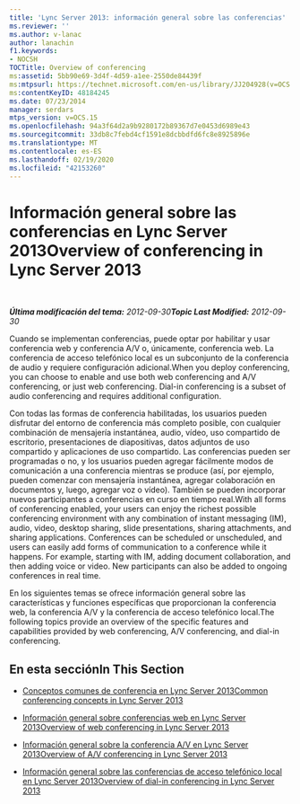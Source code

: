 ```yaml
---
title: 'Lync Server 2013: información general sobre las conferencias'
ms.reviewer: ''
ms.author: v-lanac
author: lanachin
f1.keywords:
- NOCSH
TOCTitle: Overview of conferencing
ms:assetid: 5bb90e69-3d4f-4d59-a1ee-2550de84439f
ms:mtpsurl: https://technet.microsoft.com/en-us/library/JJ204928(v=OCS.15)
ms:contentKeyID: 48184245
ms.date: 07/23/2014
manager: serdars
mtps_version: v=OCS.15
ms.openlocfilehash: 94a3f64d2a9b9280172b89367d7e0453d6989e43
ms.sourcegitcommit: 33db8c7febd4cf1591e8dcbbdfd6fc8e8925896e
ms.translationtype: MT
ms.contentlocale: es-ES
ms.lasthandoff: 02/19/2020
ms.locfileid: "42153260"
---
```

<div data-xmlns="http://www.w3.org/1999/xhtml">

<div class="topic" data-xmlns="http://www.w3.org/1999/xhtml" data-msxsl="urn:schemas-microsoft-com:xslt" data-cs="http://msdn.microsoft.com/">

<div data-asp="https://msdn2.microsoft.com/asp">

# <a name="overview-of-conferencing-in-lync-server-2013"></a><span data-ttu-id="46bfb-102">Información general sobre las conferencias en Lync Server 2013</span><span class="sxs-lookup"><span data-stu-id="46bfb-102">Overview of conferencing in Lync Server 2013</span></span>

</div>

<div id="mainSection">

<div id="mainBody">

<span> </span>

<span data-ttu-id="46bfb-103">_**Última modificación del tema:** 2012-09-30_</span><span class="sxs-lookup"><span data-stu-id="46bfb-103">_**Topic Last Modified:** 2012-09-30_</span></span>

<span data-ttu-id="46bfb-p101">Cuando se implementan conferencias, puede optar por habilitar y usar conferencia web y conferencia A/V o, únicamente, conferencia web. La conferencia de acceso telefónico local es un subconjunto de la conferencia de audio y requiere configuración adicional.</span><span class="sxs-lookup"><span data-stu-id="46bfb-p101">When you deploy conferencing, you can choose to enable and use both web conferencing and A/V conferencing, or just web conferencing. Dial-in conferencing is a subset of audio conferencing and requires additional configuration.</span></span>

<span data-ttu-id="46bfb-p102">Con todas las formas de conferencia habilitadas, los usuarios pueden disfrutar del entorno de conferencia más completo posible, con cualquier combinación de mensajería instantánea, audio, vídeo, uso compartido de escritorio, presentaciones de diapositivas, datos adjuntos de uso compartido y aplicaciones de uso compartido. Las conferencias pueden ser programadas o no, y los usuarios pueden agregar fácilmente modos de comunicación a una conferencia mientras se produce (así, por ejemplo, pueden comenzar con mensajería instantánea, agregar colaboración en documentos y, luego, agregar voz o vídeo). También se pueden incorporar nuevos participantes a conferencias en curso en tiempo real.</span><span class="sxs-lookup"><span data-stu-id="46bfb-p102">With all forms of conferencing enabled, your users can enjoy the richest possible conferencing environment with any combination of instant messaging (IM), audio, video, desktop sharing, slide presentations, sharing attachments, and sharing applications. Conferences can be scheduled or unscheduled, and users can easily add forms of communication to a conference while it happens. For example, starting with IM, adding document collaboration, and then adding voice or video. New participants can also be added to ongoing conferences in real time.</span></span>

<span data-ttu-id="46bfb-110">En los siguientes temas se ofrece información general sobre las características y funciones específicas que proporcionan la conferencia web, la conferencia A/V y la conferencia de acceso telefónico local.</span><span class="sxs-lookup"><span data-stu-id="46bfb-110">The following topics provide an overview of the specific features and capabilities provided by web conferencing, A/V conferencing, and dial-in conferencing.</span></span>

<div>

## <a name="in-this-section"></a><span data-ttu-id="46bfb-111">En esta sección</span><span class="sxs-lookup"><span data-stu-id="46bfb-111">In This Section</span></span>

  - [<span data-ttu-id="46bfb-112">Conceptos comunes de conferencia en Lync Server 2013</span><span class="sxs-lookup"><span data-stu-id="46bfb-112">Common conferencing concepts in Lync Server 2013</span></span>](lync-server-2013-common-conferencing-concepts.md)

  - [<span data-ttu-id="46bfb-113">Información general sobre conferencias web en Lync Server 2013</span><span class="sxs-lookup"><span data-stu-id="46bfb-113">Overview of web conferencing in Lync Server 2013</span></span>](lync-server-2013-web-conferencing-overview.md)

  - [<span data-ttu-id="46bfb-114">Información general sobre la conferencia A/V en Lync Server 2013</span><span class="sxs-lookup"><span data-stu-id="46bfb-114">Overview of A/V conferencing in Lync Server 2013</span></span>](lync-server-2013-a-v-conferencing-overview.md)

  - [<span data-ttu-id="46bfb-115">Información general sobre las conferencias de acceso telefónico local en Lync Server 2013</span><span class="sxs-lookup"><span data-stu-id="46bfb-115">Overview of dial-in conferencing in Lync Server 2013</span></span>](lync-server-2013-dial-in-conferencing-overview.md)

</div>

</div>

<span> </span>

</div>

</div>

</div>

